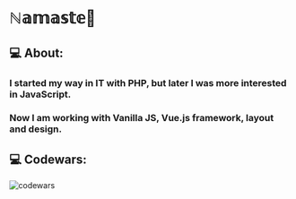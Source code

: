 # ℕ𝕒𝕞𝕒𝕤𝕥𝕖🙏
## 💻 About:
### I started my way in IT with PHP, but later I was more interested in JavaScript. 
### Now I am working with Vanilla JS, Vue.js framework, layout and design.

## 💻 Codewars:

![codewars](https://www.codewars.com/users/fak1rr/badges/large)
